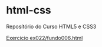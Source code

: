 # html-css
 Reposítório do Curso HTML5 e CSS3

 <a href="https://valeriobc.github.io/html-css/exercicio/ex022/fundo06.html">Exercício ex022/fundo006.html</a>
